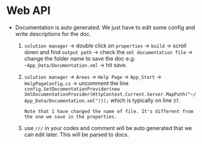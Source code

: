 # Web API

- Documentation is auto generated. We just have to edit some config and write descriptions for the doc.

  1.  `solution manager` -> double click on `properties` -> `build` -> scroll down and find `output path` -> check the `xml documentation file` -> change the folder name to save the doc e.g: `~App_Data/Documentation.xml` -> hit save.
  2.  `solution manager` -> `Areas` -> `Help Page` -> `App_Start` -> `HelpPageConfig.cs` -> uncomment the line
      `config.SetDocumentationProvider(new XmlDocumentationProvider(HttpContext.Current.Server.MapPath("~/App_Data/Documentation.xml")));` which is typically on line `37`.

          Note that I have changed the name of file. It's different from the one we save in the properties.

  3.  use `///` in your codes and comment will be auto generated that we can edit later. This will be parsed to docs.
